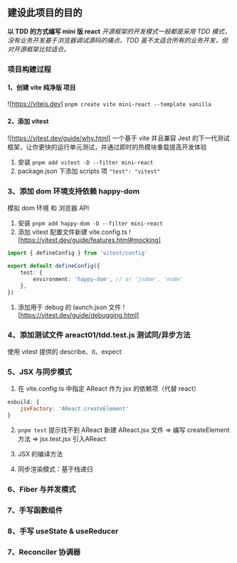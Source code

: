 ## 建设此项目的目的

**以 TDD 的方式编写 mini 版 react** _开源框架的开发模式一般都是采用 TDD 模式，没有业务开发基于浏览器调试源码的痛点，TDD 虽不太适合所有的业务开发，但对开源框架比较适合。_

### 项目构建过程

#### 1、创建 vite 纯净版 项目

![https://vitejs.dev] `pnpm create vite mini-react --template vanilla`

#### 2、添加 vitest

![https://vitest.dev/guide/why.html] 一个基于 vite 并且兼容 Jest 的下一代测试框架，让你更快的运行单元测试，并通过即时的热模块重载提高开发体验

1. 安装 `pnpm add vitest -D --filter mini-react`
2. package.json 下添加 scripts 项 `"test": "vitest"`

### 3、添加 dom 环境支持依赖 happy-dom

模拟 dom 环境 和 浏览器 API

1. 安装 `pnpm add happy-dom -D --filter mini-react`
2. 添加 vitest 配置文件新建 vite.config.ts ![https://vitest.dev/guide/features.html#mocking]

```ts
import { defineConfig } from 'vitest/config'

export default defineConfig({
    test: {
        environment: 'happy-dom', // or 'jsdom', 'node'
    },
})
```

1. 添加用于 debug 的 launch.json 文件 ![https://vitest.dev/guide/debugging.html]

### 4、添加测试文件 areact01/tdd.test.js 测试同/异步方法

使用 vitest 提供的 describe、it、expect

### 5、JSX 与同步模式

1. 在 vite.config.ts 中指定 AReact 作为 jsx 的依赖项（代替 react）

```js
esbuild: {
    jsxFactory: 'AReact.createElement'
}
```
2. `pnpm test` 提示找不到 AReact
新建 AReact.jsx 文件 => 编写 createElement 方法 => jsx.test.jsx 引入AReact

1. JSX 的编译方法
2. 同步渲染模式：基于栈递归

### 6、Fiber 与并发模式

### 7、手写函数组件

### 8、手写 useState & useReducer

### 7、Reconciler 协调器
